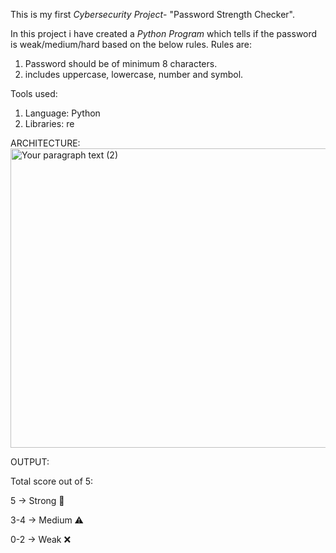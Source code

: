 This is my first *Cybersecurity Project*- "Password Strength Checker". 

In this project i have created a *Python Program* which tells if the password is weak/medium/hard based on the below rules. 
Rules are:
1)  Password should be of minimum 8 characters.
2)  includes uppercase, lowercase, number and symbol.

Tools used:
1) Language: Python
2) Libraries: re 

ARCHITECTURE:
<img width="1182" height="479" alt="Your paragraph text (2)" src="https://github.com/user-attachments/assets/db9f911e-7afe-4fc3-92ae-7ed5ae22a280" />

OUTPUT:

Total score out of 5:

5 → Strong 💪

3-4 → Medium ⚠️

0-2 → Weak ❌
